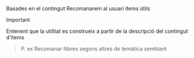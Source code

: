 Basades en el contingut
Recomanarem al usuari ítems útils
>[!important]
Entenent que la utilitat es construeix a partir de la descripció del contingut d'items
>P. ex Recomanar llibres segons altres de temàtica semblant
